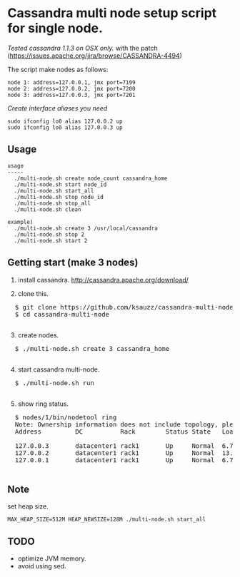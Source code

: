 # Cassandra multi node setup script for single node.

_Tested cassandra 1.1.3 on OSX only._ with the patch (https://issues.apache.org/jira/browse/CASSANDRA-4494)

The script make nodes as follows:

    node 1: address=127.0.0.1, jmx port=7199
    node 2: address=127.0.0.2, jmx port=7200
    node 3: address=127.0.0.3, jmx port=7201

_Create interface aliases you need_

    sudo ifconfig lo0 alias 127.0.0.2 up
    sudo ifconfig lo0 alias 127.0.0.3 up

## Usage

    usage
    -----
      ./multi-node.sh create node_count cassandra_home
      ./multi-node.sh start node_id
      ./multi-node.sh start_all
      ./multi-node.sh stop node_id
      ./multi-node.sh stop_all
      ./multi-node.sh clean

    example)
      ./multi-node.sh create 3 /usr/local/cassandra
      ./multi-node.sh stop 2
      ./multi-node.sh start 2

## Getting start (make 3 nodes)

1. install cassandra. http://cassandra.apache.org/download/

2. clone this.

  <pre>
  $ git clone https://github.com/ksauzz/cassandra-multi-node.git
  $ cd cassandra-multi-node
  </pre>

3. create nodes.

  <pre>
  $ ./multi-node.sh create 3 cassandra_home
  </pre>

4. start cassandra multi-node.

  <pre>
  $ ./multi-node.sh run
  </pre>

5. show ring status.

  <pre>
  $ nodes/1/bin/nodetool ring
  Note: Ownership information does not include topology, please specify a keyspace. 
  Address         DC          Rack        Status State   Load            Owns                Token
                                                                                            60124436846790647144840725483529043142
  127.0.0.3       datacenter1 rack1       Up     Normal  6.74 KB         87.82%              39402250938272095434520910242661579171
  127.0.0.2       datacenter1 rack1       Up     Normal  13.52 KB        5.27%               48361166307902626090781384884410123881
  127.0.0.1       datacenter1 rack1       Up     Normal  6.74 KB         6.91%               60124436846790647144840725483529043142
  </pre>

## Note

set heap size.

    MAX_HEAP_SIZE=512M HEAP_NEWSIZE=128M ./multi-node.sh start_all

## TODO

* optimize JVM memory.
* avoid using sed.
